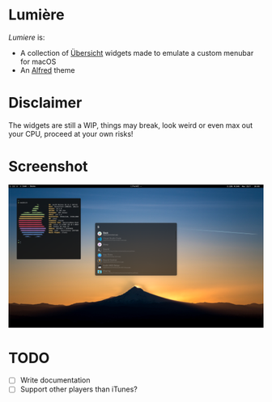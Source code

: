 # Lumière

_Lumiere_ is:

- A collection of [Übersicht](https://github.com/felixhageloh/uebersicht) widgets made to emulate a custom menubar for macOS
- An [Alfred](https://www.alfredapp.com/) theme

# Disclaimer

The widgets are still a WIP, things may break, look weird or even max out your CPU, proceed at your own risks!

# Screenshot


![](screenshot.png)

# TODO

- [ ] Write documentation
- [ ] Support other players than iTunes?